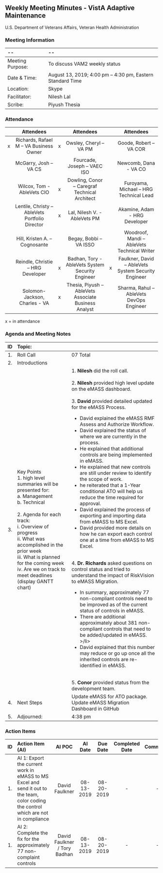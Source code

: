## Weekly Meeting Minutes  - VistA Adaptive Maintenance
U.S. Department of Veterans Affairs, Veteran Health Administration


### Meeting Information
| -- | -- |
|:---|:---|
| Meeting Purpose: | To discuss VAM2 weekly status  |
| Date & Time: | August 13, 2019; 4:00 pm – 4:30 pm, Eastern Standard Time |
| Location:	| Skype | 
| Facilitator:	| Nilesh Lal |
| Scribe: | Piyush Thesia |


### Attendance

|  | Attendees |  | Attendees	|  | Attendees |
|:---:|:---:|:---:|:---:|:---:|:---:|
| x | Richards, Rafael M – VA Business Owner | x | Owsley, Cheryl – VA PM |  | Goode, Robert – VA COR |
|   | McGarry, Josh – VA CS |  | Fourcade, Joseph – VAEC ISO |  | Newcomb, Dana - VA CO | 
|  | Wilcox, Tom - AbleVets CIO | x | Dowling, Conor – Caregraf Technical Architect |  | Furoyama, Michael – HRG Technical Lead | 
|  | Lentile, Christy – AbleVets Portfolio Director | x |  Lal, Nilesh V. - AbleVets PM |  | Akamine, Adam - HRG Developer |
| | Hill, Kristen A. – Cognosante |  | Begay, Bobbi – VA ISSO  |  | Woodroof, Mandi – AbleVets Technical Writer |
|  | Reindle, Christie – HRG Developer | x | Badhan, Tory - AbleVets System Security Engineer  | x | Faulkner, David – AbleVets System Security Engineer  |
|  | Solomon-Jackson, Charles - VA | x | Thesia, Piyush – AbleVets Associate Business Analyst |  | Sharma, Rahul – AbleVets DevOps Engineer |


x = in attendance


### Agenda and Meeting Notes

| ID | Topic: |  |
|:---:|:---|:---|
| 1. | Roll Call | 07 Total |
| 2. | Introductions |  | 
| 3. | Key Points </br>  1. high level summaries will be presented for:  </br>  a. Management  </br>  b. Technical  </br> </br> 2. Agenda for each track:  </br>  i. Overview of progress  </br> ii. What was accomplished in the prior week </br> iii. What is planned for the coming week </br>  iv.	Are we on track to meet deadlines (display GANTT chart) | 1. **Nilesh** did the roll call. </br> </br> 2. **Nilesh** provided high level update on the eMASS dashboard. </br> </br>  3. **David** provided detailed updated for the eMASS Process. <ul> <li> David explained the eMASS RMF Assess and Authorize Workflow.</li> <li> David explained the status of where we are currently in the process.</li> <li>He explained that additional controls are being implemented in eMASS.</li> <li> He explained that new controls are still under review to identify the scope of work. </li> <li> he reiterated that a 1-Year conditional ATO will help us reduce the time required for approval. </li> <li> David explained the process of exporting and importing data from eMASS to MS Excel. </li> <li> David provided more details on how he can export each control one at a time from eMASS to MS Excel. </li> </ul> </br> 4. **Dr. Richards** asked questions on control status and tried to understand the impact of RiskVision to eMASS Migration. <ul> <li> In summary, approximately 77 non-compliant controls need to be improved as of the current status of controls in eMASS. </li> <li> There are additional approximately about 381 non-compliant controls that need to be added/updated in eMASS.  >/li> <li> David explained that this number may reduce or go up once all the inherited controls are re-identified in eMASS. </li> </ul> </br> 5. **Conor** provided status from the development team. | 
| 4. |	Next Steps | Update eMASS for ATO package. Update eMASS Migration Dashboard in GitHub  |
| 5. | Adjourned: | 4:38 pm |



### Action Items

| ID | Action Item (AI) | AI POC | AI Date | Due Date | Completed Date | Comments |
|:---:|:---|:---:|:---:|:---:|:---:|:---:|
| 1. | AI 1: Export the current work in eMASS to MS Excel and send it out to the team, color coding the control which are not in compliance | David Faulkner | 08-13-2019 | 08-20-2019 | - | - |
| 1. | AI 2: Complete the fix for the approximately 77 non-complaint controls | David Faulkner / Tory Badhan |  08-13-2019 | 08-20-2019 | - | - |
